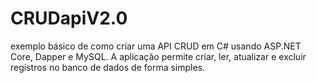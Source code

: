 # CRUDapiV2.0
exemplo básico de como criar uma API CRUD em C# usando ASP.NET Core, Dapper e MySQL. A aplicação permite criar, ler, atualizar e excluir registros no banco de dados de forma simples.
